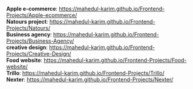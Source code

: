 <b>Apple e-commerce</b>: https://mahedul-karim.github.io/Frontend-Projects/Apple-ecommerce/
<br><b>Natours project</b>: https://mahedul-karim.github.io/Frontend-Projects/Natours/
<br><b>Business agency</b>: https://mahedul-karim.github.io/Frontend-Projects/Business-Agency/
<br><b>creative design</b>: https://mahedul-karim.github.io/Frontend-Projects/Creative-Design/
<br><b>Food website</b>: https://mahedul-karim.github.io/Frontend-Projects/Food-website/
<br><b>Trillo</b>: https://mahedul-karim.github.io/Frontend-Projects/Trillo/
<br><b>Nexter</b>: https://mahedul-karim.github.io/Frontend-Projects/Nexter/
